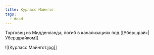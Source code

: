 ```yaml
---
title: Курласс Майнгот
tags:
  - dead
---
```

Торговец из Мидденланда, погиб в канализациях под [[Убершрайк|Убершрайком]].

![[Курласс Майнгот.jpg]]